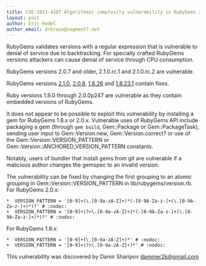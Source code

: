```yaml
---
title: CVE-2013-4287 Algorithmic complexity vulnerability in RubyGems 2.0.7 and older
layout: post
author: Eric Hodel
author_email: drbrain@segment7.net
---
```


RubyGems validates versions with a regular expression that is vulnerable to
denial of service due to backtracking.  For specially crafted RubyGems
versions attackers can cause denial of service through CPU consumption.

RubyGems versions 2.0.7 and older, 2.1.0.rc.1 and 2.1.0.rc.2 are vulnerable.

RubyGems versions [2.1.0][2.1.0], [2.0.8][2.0.8], [1.8.26][1.8.26] and
[1.8.23.1][1.8.23.1] contain fixes.

Ruby versions 1.9.0 through 2.0.0p247 are vulnerable as they contain embedded
versions of RubyGems.

It does not appear to be possible to exploit this vulnerability by installing a
gem for RubyGems 1.8.x or 2.0.x.  Vulnerable uses of RubyGems API include
packaging a gem (through `gem build`, Gem::Package or Gem::PackageTask),
sending user input to Gem::Version.new, Gem::Version.correct? or use of the
Gem::Version::VERSION_PATTERN or Gem::Version::ANCHORED_VERSION_PATTERN
constants.

Notably, users of bundler that install gems from git are vulnerable if a
malicious author changes the gemspec to an invalid version.

The vulnerability can be fixed by changing the first grouping to an atomic
grouping in Gem::Version::VERSION_PATTERN in lib/rubygems/version.rb.  For
RubyGems 2.0.x:

    *  VERSION_PATTERN = '[0-9]+(\.[0-9a-zA-Z]+)*(-[0-9A-Za-z-]+(\.[0-9A-Za-z-]+)*)?' # :nodoc:
    +  VERSION_PATTERN = '[0-9]+(?>\.[0-9a-zA-Z]+)*(-[0-9A-Za-z-]+(\.[0-9A-Za-z-]+)*)?' # :nodoc:

For RubyGems 1.8.x:

    *  VERSION_PATTERN = '[0-9]+(\.[0-9a-zA-Z]+)*' # :nodoc:
    +  VERSION_PATTERN = '[0-9]+(?>\.[0-9a-zA-Z]+)*' # :nodoc:

This vulnerability was discovered by Damir Sharipov <dammer2k@gmail.com>

[2.1.0]:    /2013/09/09/2.1.0-released.html
[2.0.8]:    /2013/09/09/2.0.8-released.html
[1.8.26]:   /2013/09/09/1.8.26-released.html
[1.8.23.1]: /2013/09/09/1.8.23.1-released.html

